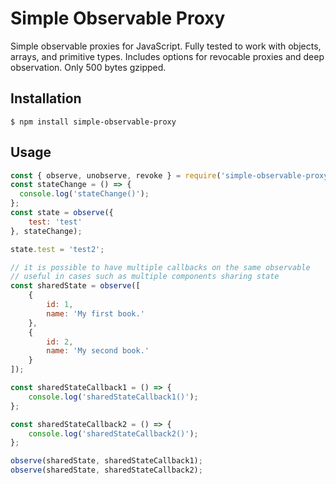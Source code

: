 # Simple Observable Proxy
Simple observable proxies for JavaScript. Fully tested to work with objects, arrays, and primitive types. Includes options for revocable proxies and deep observation. Only 500 bytes gzipped.

## Installation

```
$ npm install simple-observable-proxy
```

## Usage

```js
const { observe, unobserve, revoke } = require('simple-observable-proxy');
const stateChange = () => {
  console.log('stateChange()');
};
const state = observe({
	test: 'test'
}, stateChange);

state.test = 'test2';

// it is possible to have multiple callbacks on the same observable
// useful in cases such as multiple components sharing state
const sharedState = observe([
	{
		id: 1,
		name: 'My first book.'
	},
	{
		id: 2,
		name: 'My second book.'
	}
]);

const sharedStateCallback1 = () => {
	console.log('sharedStateCallback1()');
};

const sharedStateCallback2 = () => {
	console.log('sharedStateCallback2()');
};

observe(sharedState, sharedStateCallback1);
observe(sharedState, sharedStateCallback2);
```